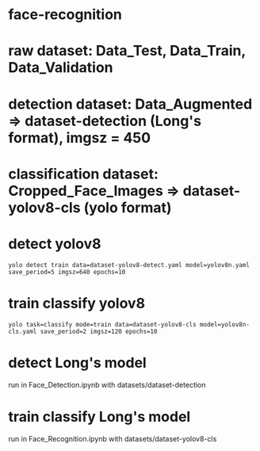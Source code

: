 # face-recognition

# raw dataset: Data_Test, Data_Train, Data_Validation

# detection dataset: Data_Augmented => dataset-detection (Long's format), imgsz = 450

# classification dataset: Cropped_Face_Images => dataset-yolov8-cls (yolo format)

# detect yolov8

`yolo detect train data=dataset-yolov8-detect.yaml model=yolov8n.yaml save_period=5 imgsz=640 epochs=10`

# train classify yolov8

`yolo task=classify mode=train data=dataset-yolov8-cls model=yolov8n-cls.yaml save_period=2 imgsz=120 epochs=10`

# detect Long's model

run in Face_Detection.ipynb with datasets/dataset-detection

# train classify Long's model

run in Face_Recognition.ipynb with datasets/dataset-yolov8-cls
